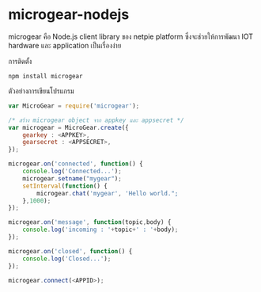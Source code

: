 # microgear-nodejs

microgear คือ Node.js client library ของ netpie platform ซึ่งจะช่วยให้การพัฒนา IOT hardware และ application เป็นเรื่องง่าย

การติดตั้ง

```
npm install microgear
```

ตัวอย่างการเขียนโปรแกรม
```js
var MicroGear = require('microgear');

/* สร้าง microgear object จาก appkey และ appsecret */
var microgear = MicroGear.create({
	gearkey : <APPKEY>,
	gearsecret : <APPSECRET>,
});

microgear.on('connected', function() {
	console.log('Connected...');
	microgear.setname("mygear");
	setInterval(function() {
		microgear.chat('mygear', 'Hello world.";
	},1000);
});

microgear.on('message', function(topic,body) {
	console.log('incoming : '+topic+' : '+body);
});

microgear.on('closed', function() {
	console.log('Closed...');
});

microgear.connect(<APPID>);

```


